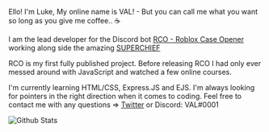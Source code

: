 Ello! I'm Luke, My online name is VAL! - But you can call me what you want so long as you give me coffee.. ☕

I am the lead developer for the Discord bot [RCO - Roblox Case Opener](https://rco-web.herokuapp.com/) working along side the amazing [SUPERCHIEF](https://github.com/Elara-Discord-Bots)

RCO is my first fully published project. Before releasing RCO I had only ever messed around with JavaScript and watched a few online courses.

I'm currently learning HTML/CSS, Express.JS and EJS.
I'm always looking for pointers in the right direction when it comes to coding.
Feel free to contact me with any questions => [Twitter](https://twitter.com/_VAL_Is_Me_) or Discord: VAL#0001


<img align="left" alt="Github Stats" src="https://github-readme-stats.codestackr.vercel.app/api?username=RCO-BOT&show_icons=true&hide_border=true" />
